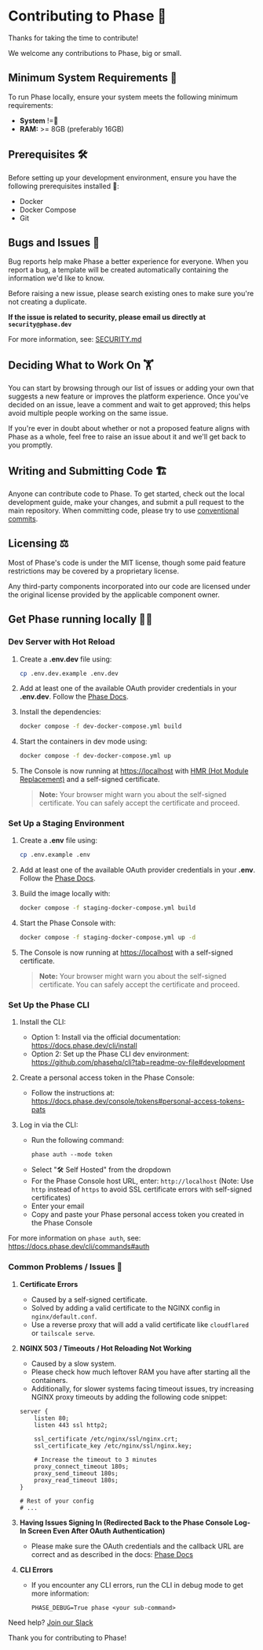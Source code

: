 # Contributing to Phase 🫡

Thanks for taking the time to contribute!

We welcome any contributions to Phase, big or small.

## Minimum System Requirements 🦕

To run Phase locally, ensure your system meets the following minimum requirements:
- **System** !=🥔
- **RAM:** >= 8GB (preferably 16GB)


## Prerequisites 🛠️

Before setting up your development environment, ensure you have the following prerequisites installed 🐳:
- Docker
- Docker Compose
- Git

## Bugs and Issues 🧶

Bug reports help make Phase a better experience for everyone. When you report a bug, a template will be created automatically containing the information we'd like to know.

Before raising a new issue, please search existing ones to make sure you're not creating a duplicate.

**If the issue is related to security, please email us directly at `security@phase.dev`**

For more information, see: [SECURITY.md](/SECURITY.md)

## Deciding What to Work On 🏋️

You can start by browsing through our list of issues or adding your own that suggests a new feature or improves the platform experience. Once you've decided on an issue, leave a comment and wait to get approved; this helps avoid multiple people working on the same issue.

If you're ever in doubt about whether or not a proposed feature aligns with Phase as a whole, feel free to raise an issue about it and we'll get back to you promptly.

## Writing and Submitting Code 🏗️

Anyone can contribute code to Phase. To get started, check out the local development guide, make your changes, and submit a pull request to the main repository. When committing code, please try to use [conventional commits](https://www.conventionalcommits.org/en/v1.0.0/).

## Licensing ⚖️

Most of Phase's code is under the MIT license, though some paid feature restrictions may be covered by a proprietary license.

Any third-party components incorporated into our code are licensed under the original license provided by the applicable component owner.

## Get Phase running locally 👩‍💻

### Dev Server with Hot Reload

1. Create a **.env.dev** file using:
    ```bash
    cp .env.dev.example .env.dev
    ```

2. Add at least one of the available OAuth provider credentials in your **.env.dev**. Follow the [Phase Docs](https://docs.phase.dev/self-hosting/configuration/envars#single-sign-on-sso).

3. Install the dependencies:
    ```bash
    docker compose -f dev-docker-compose.yml build
    ```

4. Start the containers in dev mode using:
    ```bash
    docker compose -f dev-docker-compose.yml up
    ```

5. The Console is now running at <https://localhost> with [HMR (Hot Module Replacement)](https://webpack.js.org/concepts/hot-module-replacement) and a self-signed certificate.
   
   >**Note:** Your browser might warn you about the self-signed certificate. You can safely accept the certificate and proceed.

### Set Up a Staging Environment

1. Create a **.env** file using:
    ```bash
    cp .env.example .env
    ```

2. Add at least one of the available OAuth provider credentials in your **.env**. Follow the [Phase Docs](https://docs.phase.dev/self-hosting/configuration/envars#single-sign-on-sso).

3. Build the image locally with:
    ```bash
    docker compose -f staging-docker-compose.yml build
    ```

4. Start the Phase Console with:
    ```bash
    docker compose -f staging-docker-compose.yml up -d
    ```

5. The Console is now running at <https://localhost> with a self-signed certificate.

   >**Note:** Your browser might warn you about the self-signed certificate. You can safely accept the certificate and proceed.

### Set Up the Phase CLI

1. Install the CLI:
   - Option 1: Install via the official documentation: https://docs.phase.dev/cli/install
   - Option 2: Set up the Phase CLI dev environment: https://github.com/phasehq/cli?tab=readme-ov-file#development

2. Create a personal access token in the Phase Console:
   - Follow the instructions at: https://docs.phase.dev/console/tokens#personal-access-tokens-pats

3. Log in via the CLI:
   - Run the following command:
     ```
     phase auth --mode token
     ```
   - Select "🛠️ Self Hosted" from the dropdown
   - For the Phase Console host URL, enter: `http://localhost`
     (Note: Use `http` instead of `https` to avoid SSL certificate errors with self-signed certificates)
   - Enter your email
   - Copy and paste your Phase personal access token you created in the Phase Console

For more information on `phase auth`, see: https://docs.phase.dev/cli/commands#auth

### Common Problems / Issues 🗿

1. **Certificate Errors**
   - Caused by a self-signed certificate.
   - Solved by adding a valid certificate to the NGINX config in `nginx/default.conf`.
   - Use a reverse proxy that will add a valid certificate like `cloudflared` or `tailscale serve`.

2. **NGINX 503 / Timeouts / Hot Reloading Not Working**
   - Caused by a slow system.
   - Please check how much leftover RAM you have after starting all the containers.
   - Additionally, for slower systems facing timeout issues, try increasing NGINX proxy timeouts by adding the following code snippet:

    ```nginx
    server {
        listen 80;
        listen 443 ssl http2;

        ssl_certificate /etc/nginx/ssl/nginx.crt;
        ssl_certificate_key /etc/nginx/ssl/nginx.key;
        
        # Increase the timeout to 3 minutes
        proxy_connect_timeout 180s;
        proxy_send_timeout 180s;
        proxy_read_timeout 180s;
    }

    # Rest of your config
    # ...
    ```

3. **Having Issues Signing In (Redirected Back to the Phase Console Log-In Screen Even After OAuth Authentication)**
   - Please make sure the OAuth credentials and the callback URL are correct and as described in the docs: [Phase Docs](https://docs.phase.dev/self-hosting/configuration/envars#single-sign-on-sso)

4. **CLI Errors**
   - If you encounter any CLI errors, run the CLI in debug mode to get more information:
     ```
     PHASE_DEBUG=True phase <your sub-command>
     ```

Need help?
[Join our Slack](https://slack.phase.dev)

Thank you for contributing to Phase!
